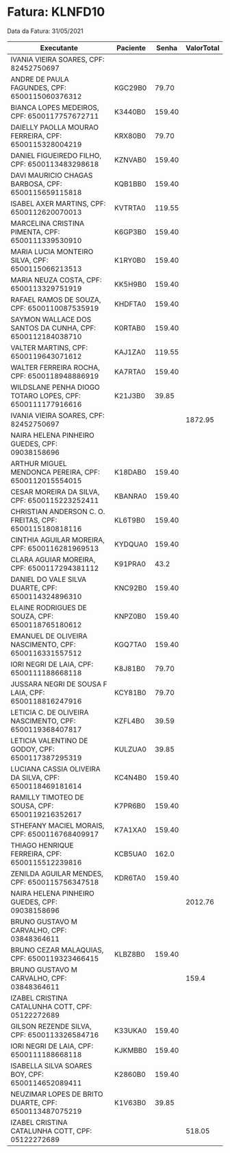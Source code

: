 # Fatura: KLNFD10
Data da Fatura: 31/05/2021

Executante|Paciente|Senha|ValorTotal|
---|---|---|---
IVANIA VIEIRA SOARES, CPF: 82452750697|||
|ANDRE DE PAULA FAGUNDES, CPF: 6500115060376312|KGC29B0|79.70
|BIANCA LOPES MEDEIROS, CPF: 6500117757672711|K3440B0|159.40
|DAIELLY PAOLLA MOURAO FERREIRA, CPF: 6500115328004219|KRX80B0|79.70
|DANIEL FIGUEIREDO FILHO, CPF: 6500113483298618|KZNVAB0|159.40
|DAVI MAURICIO CHAGAS BARBOSA, CPF: 6500115659115818|KQB1BB0|159.40
|ISABEL AXER MARTINS, CPF: 6500112620070013|KVTRTA0|119.55
|MARCELINA CRISTINA PIMENTA, CPF: 6500111339530910|K6GP3B0|159.40
|MARIA LUCIA MONTEIRO SILVA, CPF: 6500115066213513|K1RY0B0|159.40
|MARIA NEUZA COSTA, CPF: 6500113329751919|KK5H9B0|159.40
|RAFAEL RAMOS DE SOUZA, CPF: 6500110087535919|KHDFTA0|159.40
|SAYMON WALLACE DOS SANTOS DA CUNHA, CPF: 6500112184038710|K0RTAB0|159.40
|VALTER MARTINS, CPF: 6500119643071612|KAJ1ZA0|119.55
|WALTER FERREIRA ROCHA, CPF: 6500118948886919|KA7RTA0|159.40
|WILDSLANE PENHA DIOGO TOTARO LOPES, CPF: 6500111177916616|K21J3B0|39.85
IVANIA VIEIRA SOARES, CPF: 82452750697|||1872.95
NAIRA HELENA PINHEIRO GUEDES, CPF: 09038158696|||
|ARTHUR MIGUEL MENDONCA PEREIRA, CPF: 6500112015554015|K18DAB0|159.40
|CESAR MOREIRA DA SILVA, CPF: 6500115223252411|KBANRA0|159.40
|CHRISTIAN ANDERSON C. O. FREITAS, CPF: 6500115180818116|KL6T9B0|159.40
|CINTHIA AGUILAR MOREIRA, CPF: 6500116281969513|KYDQUA0|159.40
|CLARA AGUIAR MOREIRA, CPF: 6500117294381112|K91PRA0|43.2
|DANIEL DO VALE SILVA DUARTE, CPF: 6500114324896310|KNC92B0|159.40
|ELAINE RODRIGUES DE SOUZA, CPF: 6500118765180612|KNPZ0B0|159.40
|EMANUEL DE OLIVEIRA NASCIMENTO, CPF: 6500116331557512|KGQ7TA0|159.40
|IORI NEGRI DE LAIA, CPF: 6500111188668118|K8J81B0|79.70
|JUSSARA NEGRI DE SOUSA F LAIA, CPF: 6500118816247916|KCY81B0|79.70
|LETICIA C. DE OLIVEIRA NASCIMENTO, CPF: 6500119368407817|KZFL4B0|39.59
|LETICIA VALENTINO DE GODOY, CPF: 6500117387295319|KULZUA0|39.85
|LUCIANA CASSIA OLIVEIRA DA SILVA, CPF: 6500118469181614|KC4N4B0|159.40
|RAMILLY TIMOTEO DE SOUSA, CPF: 6500119216352617|K7PR6B0|159.40
|STHEFANY MACIEL MORAIS, CPF: 6500116768409917|K7A1XA0|159.40
|THIAGO HENRIQUE FERREIRA, CPF: 6500115512239816|KCB5UA0|162.0
|ZENILDA AGUILAR MENDES, CPF: 6500115756347518|KDR6TA0|159.40
NAIRA HELENA PINHEIRO GUEDES, CPF: 09038158696|||2012.76
BRUNO GUSTAVO M CARVALHO, CPF: 03848364611|||
|BRUNO CEZAR MALAQUIAS, CPF: 6500119323466415|KLBZ8B0|159.40
BRUNO GUSTAVO M CARVALHO, CPF: 03848364611|||159.4
IZABEL CRISTINA CATALUNHA COTT, CPF: 05122272689|||
|GILSON REZENDE SILVA, CPF: 6500113326584716|K33UKA0|159.40
|IORI NEGRI DE LAIA, CPF: 6500111188668118|KJKMBB0|159.40
|ISABELLA SILVA SOARES BOY, CPF: 6500114652089411|K2860B0|159.40
|NEUZIMAR LOPES DE BRITO DUARTE, CPF: 6500113487075219|K1V63B0|39.85
IZABEL CRISTINA CATALUNHA COTT, CPF: 05122272689|||518.05
